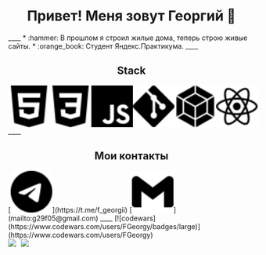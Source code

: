 <h1 align="center">Привет! Меня зовут Георгий 👋</h1>
____    
* :hammer: В прошлом я строил жилые дома, теперь строю живые сайты.    
* :orange_book: Студент Яндекс.Практикума.    
____    
<h2 align="center">Stack</h2>
<div style="display: flex">
    <img src="./svg/html5.svg" width="85px" height="85px">
    <img src="./svg/css3.svg" width="85px" height="85px">
    <img src="./svg/javascript.svg" width="85px" height="85px">
    <img src="./svg/git.svg" width="85px" height="85px">
    <img src="./svg/webpack.svg" width="85px" height="85px">
    <img src="./svg/react.svg" width="85px" height="85px">
</div>
____    
<h2 align="center">Мои контакты</h2>
[<img src="./svg/telegram.svg" width="85px" height="85px">](https://t.me/f_georgii)
[<img src="./svg/gmail.svg" width="85px" height="85px">](mailto:g29f05@gmail.com)
____    
[![codewars](https://www.codewars.com/users/FGeorgy/badges/large)](https://www.codewars.com/users/FGeorgy)

<div>
  <a href="https://github-readme-stats.vercel.app/api?username=FGeorgy&hide=contribs&show_icons=true&theme=react">
    <img  align="left" height="130" style="margin-right: 10px" src="https://github-readme-stats.vercel.app/api?username=FGeorgy&hide=contribs&show_icons=true&theme=dark" />
  </a>
  <a href="https://github-readme-stats.vercel.app/api/top-langs/?username=FGeorgy&layout=compact&theme=react">
    <img align="left" height="130" src="https://github-readme-stats.vercel.app/api/top-langs/?username=FGeorgy&layout=compact&theme=dark" />
  </a>
</div>